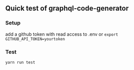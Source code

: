 ## Quick test of graphql-code-generator

### Setup

add a github token with read access to .env or `export GITHUB_API_TOKEN=yourtoken`

### Test

```
yarn run test
```
